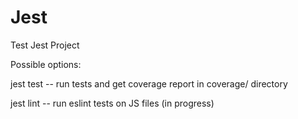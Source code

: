 # Jest
Test Jest Project

Possible options:

jest test -- run tests and get coverage report in coverage/ directory

jest lint -- run eslint tests on JS files (in progress)
